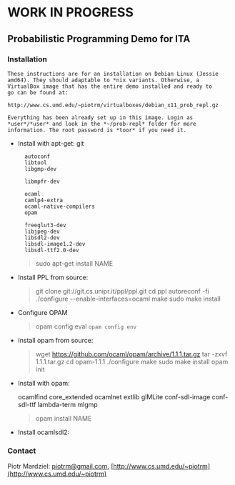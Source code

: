 # WORK IN PROGRESS

## Probabilistic Programming Demo for ITA

### Installation

    These instructions are for an installation on Debian Linux (Jessie
    amd64). They should adaptable to *nix variants. Otherwise, a
    VirtualBox image that has the entire demo installed and ready to
    go can be found at:

    http://www.cs.umd.edu/~piotrm/virtualboxes/debian_x11_prob_repl.gz

    Everything has been already set up in this image. Login as
    *user*/*user* and look in the *~/prob-repl* folder for more
    information. The root password is *toor* if you need it.

* Install with apt-get:
        git

        autoconf
        libtool
        libgmp-dev

        libmpfr-dev

        ocaml
        camlp4-extra
        ocaml-native-compilers
        opam

        freeglut3-dev
        libjpeg-dev
        libsdl2-dev
        libsdl-image1.2-dev
        libsdl-ttf2.0-dev

  > sudo apt-get install NAME

* Install PPL from source:

  > git clone git://git.cs.unipr.it/ppl/ppl.git
  > cd ppl
  > autoreconf -fi
  > ./configure --enable-interfaces=ocaml
  > make
  > sudo make install

* Configure OPAM

  > opam config
  > eval `opam config env`

* Install opam from source:
  > wget https://github.com/ocaml/opam/archive/1.1.1.tar.gz
  > tar -zxvf 1.1.1.tar.gz
  > cd opam-1.1.1
  > ./configure
  > make
  > sudo make install
  > opam init

* Install with opam:

  ocamlfind
  core_extended
  ocamlnet
  extlib
  glMLite
  conf-sdl-image
  conf-sdl-ttf
  lambda-term
  mlgmp

  > opam install NAME

* Install ocamlsdl2:

### Contact
Piotr Mardziel: [piotrm@gmail.com](mailto:piotrm@gmail.com), [http://www.cs.umd.edu/~piotrm](http://www.cs.umd.edu/~piotrm)
